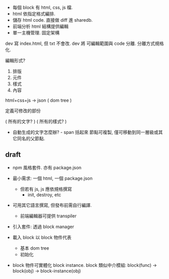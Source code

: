  - 每個 block 有 html, css, js 檔.
 - html 依指定格式編排. 
 - 儲存 html code. 直接做 diff 進 sharedb.
 - 前端分析 html 結構提供編輯
 - 單一主機管理. 固定架構 


dev 寫 index.html, 但 txt 不會改.
dev 將 可編輯範圍與 code 分離. 分離方式規格化.

編輯形式?

1. 排版
2. 元件
3. 樣式
4. 內容


html+css+js -> json ( dom tree )

 定義可修改的部份

 ( 所有的文字? )
 ( 所有的樣式? )
 - 自動生成的文字怎麼辦?  - span 括起來
 節點可複製, 僅可移動到同一層級或其它同名的父節點. 


## draft

 * npm 風格套件. 亦有 package.json
 * 最小需求: 一個 html, 一個 package.json
   - 但若有 js, js 應依規格撰寫
     - init, destroy, etc
 * 可用其它語言撰寫, 但發布前需自行編譯.
   - 前端編輯器可提供 transpiler

 * 引入套件: 透過 block manager
 * 載入 block 以 block 物件代表
   - 基本 dom tree
   - 初始化

 * block 物件可實體化 block instance. block 類似中介模組:
   block(func) -> block(obj) -> block-instance(obj)
